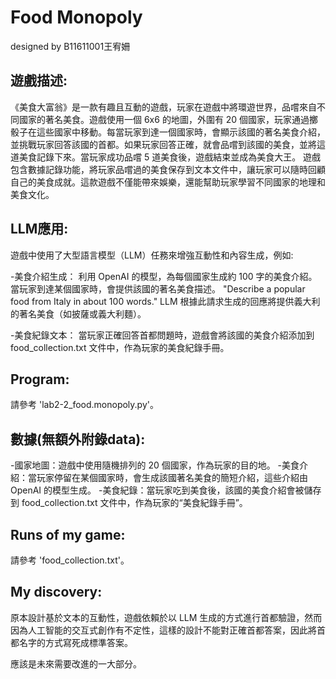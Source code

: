 # Food Monopoly 
designed by B11611001王宥姍

## 遊戲描述:
《美食大富翁》是一款有趣且互動的遊戲，玩家在遊戲中將環遊世界，品嚐來自不同國家的著名美食。遊戲使用一個 6x6 的地圖，外圍有 20 個國家，玩家通過擲骰子在這些國家中移動。每當玩家到達一個國家時，會顯示該國的著名美食介紹，並挑戰玩家回答該國的首都。如果玩家回答正確，就會品嚐到該國的美食，並將這道美食記錄下來。當玩家成功品嚐 5 道美食後，遊戲結束並成為美食大王。
遊戲包含數據記錄功能，將玩家品嚐過的美食保存到文本文件中，讓玩家可以隨時回顧自己的美食成就。這款遊戲不僅能帶來娛樂，還能幫助玩家學習不同國家的地理和美食文化。


## LLM應用:
遊戲中使用了大型語言模型（LLM）任務來增強互動性和內容生成，例如:

-美食介紹生成：
    利用 OpenAI 的模型，為每個國家生成約 100 字的美食介紹。當玩家到達某個國家時，會提供該國的著名美食描述。
    "Describe a popular food from Italy in about 100 words."
    LLM 根據此請求生成的回應將提供義大利的著名美食（如披薩或義大利麵）。

-美食紀錄文本：
    當玩家正確回答首都問題時，遊戲會將該國的美食介紹添加到 food_collection.txt 文件中，作為玩家的美食紀錄手冊。


## Program:
請參考 'lab2-2_food.monopoly.py'。


## 數據(無額外附錄data):
-國家地圖：遊戲中使用隨機排列的 20 個國家，作為玩家的目的地。
-美食介紹：當玩家停留在某個國家時，會生成該國著名美食的簡短介紹，這些介紹由 OpenAI 的模型生成。
-美食紀錄：當玩家吃到美食後，該國的美食介紹會被儲存到 food_collection.txt 文件中，作為玩家的“美食紀錄手冊”。


## Runs of my game:
請參考 'food_collection.txt'。


## My discovery:
原本設計基於文本的互動性，遊戲依賴於以 LLM 生成的方式進行首都驗證，然而因為人工智能的交互式創作有不定性，這樣的設計不能對正確首都答案，因此將首都名字的方式寫死成標準答案。

應該是未來需要改進的一大部分。


